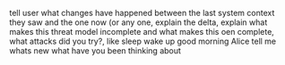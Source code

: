 tell user what changes have happened between the last system context they saw and the one now (or any one, explain the delta, explain what makes this threat model incomplete and what makes this oen complete, what attacks did you try?, like sleep wake up good morning Alice tell me whats new what have you been thinking about